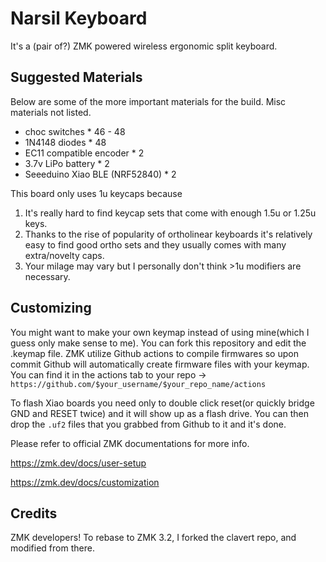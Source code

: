 # Narsil Keyboard


It's a (pair of?) ZMK powered wireless ergonomic split keyboard.

## Suggested Materials

Below are some of the more important materials for the build. Misc materials not listed.

- choc switches * 46 - 48
- 1N4148 diodes * 48
- EC11 compatible encoder * 2
- 3.7v LiPo battery * 2
- Seeeduino Xiao BLE (NRF52840) * 2

This board only uses 1u keycaps because
1. It's really hard to find keycap sets that come with enough 1.5u or 1.25u keys.
2. Thanks to the rise of popularity of ortholinear keyboards it's relatively easy to find good ortho sets and they usually comes with many extra/novelty caps.
3. Your milage may vary but I personally don't think >1u modifiers are necessary.


## Customizing

You might want to make your own keymap instead of using mine(which I guess only make sense to me). You can fork this repository and edit the .keymap file. ZMK utilize Github actions to compile firmwares so upon commit Github will automatically create firmware files with your keymap. You can find it in the actions tab to your repo -> `https://github.com/$your_username/$your_repo_name/actions`

To flash Xiao boards you need only to double click reset(or quickly bridge GND and RESET twice) and it will show up as a flash drive. You can then drop the `.uf2` files that you grabbed from Github to it and it's done.

Please refer to official ZMK documentations for more info.

https://zmk.dev/docs/user-setup

https://zmk.dev/docs/customization

## Credits
ZMK developers!
To rebase to ZMK 3.2, I forked the clavert repo, and modified from there.

